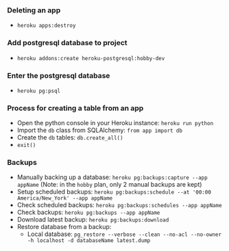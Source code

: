 ### Deleting an app
* `heroku apps:destroy`

### Add postgresql database to project
* `heroku addons:create heroku-postgresql:hobby-dev`

### Enter the postgresql database
* `heroku pg:psql`

### Process for creating a table from an app
* Open the python console in your Heroku instance: `heroku run python`
* Import the `db` class from SQLAlchemy: `from app import db`
* Create the `db` tables: `db.create_all()`
* `exit()`

### Backups
* Manually backing up a database: `heroku pg:backups:capture --app appName` (Note: in the `hobby` plan, only 2 manual backups are kept)
* Setup scheduled backups: `heroku pg:backups:schedule --at '00:00 America/New_York' --app appName`
* Check scheduled backups: `heroku pg:backups:schedules --app appName`
* Check backups: `heroku pg:backups --app appName`
* Download latest backup: `heroku pg:backups:download`
* Restore database from a backup:
  * Local database: `pg_restore --verbose --clean --no-acl --no-owner -h localhost -d databaseName latest.dump `
